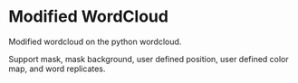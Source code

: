# Modified WordCloud

Modified wordcloud on the python wordcloud.

Support mask, mask background, user defined position, user defined color map, and word replicates.